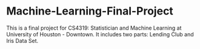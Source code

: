 # Machine-Learning-Final-Project
This is a final project for CS4319: Statistician and Machine Learning at University of Houston - Downtown.  It includes two parts: Lending Club and Iris Data Set.
